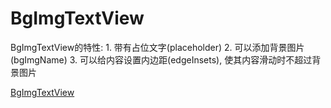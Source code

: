 # BgImgTextView
BgImgTextView的特性: 1. 带有占位文字(placeholder)  2. 可以添加背景图片(bgImgName) 3. 可以给内容设置内边距(edgeInsets), 使其内容滑动时不超过背景图片

[BgImgTextView](https://github.com/YQqiang/BgImgTextView/blob/master/BgImgTextView.gif)

